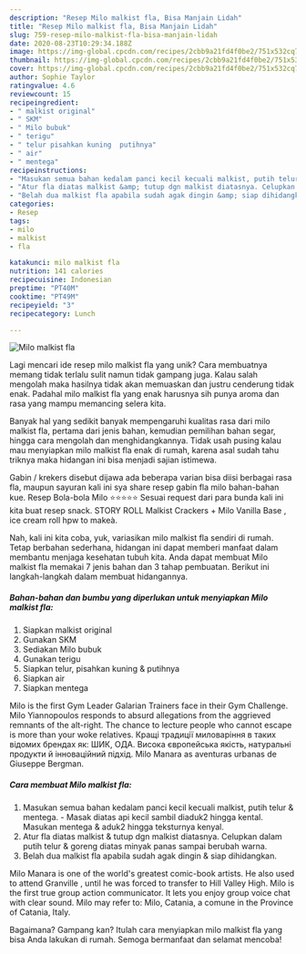 ```yaml
---
description: "Resep Milo malkist fla, Bisa Manjain Lidah"
title: "Resep Milo malkist fla, Bisa Manjain Lidah"
slug: 759-resep-milo-malkist-fla-bisa-manjain-lidah
date: 2020-08-23T10:29:34.188Z
image: https://img-global.cpcdn.com/recipes/2cbb9a21fd4f0be2/751x532cq70/milo-malkist-fla-foto-resep-utama.jpg
thumbnail: https://img-global.cpcdn.com/recipes/2cbb9a21fd4f0be2/751x532cq70/milo-malkist-fla-foto-resep-utama.jpg
cover: https://img-global.cpcdn.com/recipes/2cbb9a21fd4f0be2/751x532cq70/milo-malkist-fla-foto-resep-utama.jpg
author: Sophie Taylor
ratingvalue: 4.6
reviewcount: 15
recipeingredient:
- " malkist original"
- " SKM"
- " Milo bubuk"
- " terigu"
- " telur pisahkan kuning  putihnya"
- " air"
- " mentega"
recipeinstructions:
- "Masukan semua bahan kedalam panci kecil kecuali malkist, putih telur &amp; mentega. Masak diatas api kecil sambil diaduk2 hingga kental. Masukan mentega &amp; aduk2 hingga teksturnya kenyal."
- "Atur fla diatas malkist &amp; tutup dgn malkist diatasnya. Celupkan dalam putih telur &amp; goreng diatas minyak panas sampai berubah warna."
- "Belah dua malkist fla apabila sudah agak dingin &amp; siap dihidangkan."
categories:
- Resep
tags:
- milo
- malkist
- fla

katakunci: milo malkist fla 
nutrition: 141 calories
recipecuisine: Indonesian
preptime: "PT40M"
cooktime: "PT49M"
recipeyield: "3"
recipecategory: Lunch

---
```



![Milo malkist fla](https://img-global.cpcdn.com/recipes/2cbb9a21fd4f0be2/751x532cq70/milo-malkist-fla-foto-resep-utama.jpg)

Lagi mencari ide resep milo malkist fla yang unik? Cara membuatnya memang tidak terlalu sulit namun tidak gampang juga. Kalau salah mengolah maka hasilnya tidak akan memuaskan dan justru cenderung tidak enak. Padahal milo malkist fla yang enak harusnya sih punya aroma dan rasa yang mampu memancing selera kita.

Banyak hal yang sedikit banyak mempengaruhi kualitas rasa dari milo malkist fla, pertama dari jenis bahan, kemudian pemilihan bahan segar, hingga cara mengolah dan menghidangkannya. Tidak usah pusing kalau mau menyiapkan milo malkist fla enak di rumah, karena asal sudah tahu triknya maka hidangan ini bisa menjadi sajian istimewa.

Gabin / krekers disebut dijawa ada beberapa varian bisa diisi berbagai rasa fla, maupun sayuran kali ini sya share resep gabin fla milo bahan-bahan kue. Resep Bola-bola Milo ⭐⭐⭐⭐⭐ Sesuai request dari para bunda kali ini kita buat resep snack. STORY ROLL Malkist Crackers + Milo Vanilla Base , ice cream roll hpw to makeà.


Nah, kali ini kita coba, yuk, variasikan milo malkist fla sendiri di rumah. Tetap berbahan sederhana, hidangan ini dapat memberi manfaat dalam membantu menjaga kesehatan tubuh kita. Anda dapat membuat Milo malkist fla memakai 7 jenis bahan dan 3 tahap pembuatan. Berikut ini langkah-langkah dalam membuat hidangannya.

<!--inarticleads1-->

##### Bahan-bahan dan bumbu yang diperlukan untuk menyiapkan Milo malkist fla:

1. Siapkan  malkist original
1. Gunakan  SKM
1. Sediakan  Milo bubuk
1. Gunakan  terigu
1. Siapkan  telur, pisahkan kuning &amp; putihnya
1. Siapkan  air
1. Siapkan  mentega


Milo is the first Gym Leader Galarian Trainers face in their Gym Challenge. Milo Yiannopoulos responds to absurd allegations from the aggrieved remnants of the alt-right. The chance to lecture people who cannot escape is more than your woke relatives. Кращі традиції миловаріння в таких відомих брендах як: ШИК, ОДА. Висока європейська якість, натуральні продукти й інноваційний підхід. Milo Manara as aventuras urbanas de Giuseppe Bergman. 

<!--inarticleads2-->

##### Cara membuat Milo malkist fla:

1. Masukan semua bahan kedalam panci kecil kecuali malkist, putih telur &amp; mentega. - Masak diatas api kecil sambil diaduk2 hingga kental. Masukan mentega &amp; aduk2 hingga teksturnya kenyal.
1. Atur fla diatas malkist &amp; tutup dgn malkist diatasnya. Celupkan dalam putih telur &amp; goreng diatas minyak panas sampai berubah warna.
1. Belah dua malkist fla apabila sudah agak dingin &amp; siap dihidangkan.


Milo Manara is one of the world&#39;s greatest comic-book artists. He also used to attend Granville , until he was forced to transfer to Hill Valley High. Milo is the first true group action communicator. It lets you enjoy group voice chat with clear sound. Milo may refer to: Milo, Catania, a comune in the Province of Catania, Italy. 

Bagaimana? Gampang kan? Itulah cara menyiapkan milo malkist fla yang bisa Anda lakukan di rumah. Semoga bermanfaat dan selamat mencoba!
